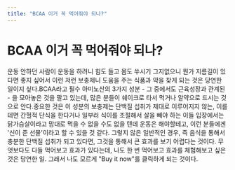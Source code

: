 ```yaml
---
title: "BCAA 이거 꼭 먹어줘야 되나?"
---
```

# BCAA 이거 꼭 먹어줘야 되나?

운동 안하던 사람이 운동을 하려니 힘도 들고 몸도 쑤시기 그지없으니 뭔가 지름길이 있다면 좋지 싶어서 이런 저런 보충제니 도움을 주는 식품과 약을 찾게 되는 것은 당연한 일이지 싶다.BCAA라고 필수 아미노산의 3가지 성분 - 그 중에서도 근육성장과 관계된 - 을 모아놓은 것을 팔고 있는데, 많은 분들이 쉐이크로 타서 먹거나 알약으로 드시는 것으로 안다.중요한 것은 이 성분의 보충제는 단백질 섭취가 제대로 이루어지지 않는, 이를테면 간헐적 단식을 한다거나 일부러 식이를 조절해서 살을 빼야 하는 이들 입장에서는 닭가슴살이라고 맘대로 먹을 수 없을 수도 없을 텐데 운동은 해야할테고, 이런 분들에겐 '신이 준 선물'이라고 할 수 있을 것 같다. 그렇지 않은 일반적인 경우, 즉 음식을 통해서 충분한 단백질 섭취가 되고 있다면, 그것을 통해서 큰 효과를 보기 어렵다는 것이다. 무엇보다도 다들 먹어보고 효과가 있다는데, 나도 한 번 먹어보고 효과를 체험해보고 싶은 것은 당연한 일. 그래서 나도 모르게 "Buy it now"를 클릭하게 되는 것이다.

